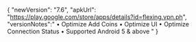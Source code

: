 {
"newVersion": "7.6",
"apkUrl": "https://play.google.com/store/apps/details?id=flexing.vpn.ph",
"versionNotes":"
• Optimize Add Coins
• Optimize UI
• Optimize Connection Status
• Supported Android 5 & above
"
}
